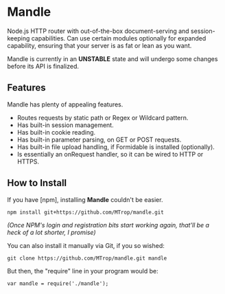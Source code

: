 # Mandle

Node.js HTTP router with out-of-the-box document-serving and session-keeping 
capabilities. Can use certain modules optionally for expanded capability, 
ensuring that your server is as fat or lean as you want.

Mandle is currently in an **UNSTABLE** state and will undergo some changes before its API is finalized.

## Features

Mandle has plenty of appealing features.

* Routes requests by static path or Regex or Wildcard pattern.
* Has built-in session management.
* Has built-in cookie reading.
* Has built-in parameter parsing, on GET or POST requests.
* Has built-in file upload handling, if Formidable is installed (optionally). 
* Is essentially an onRequest handler, so it can be wired to HTTP or HTTPS.

## How to Install

If you have [npm], installing **Mandle** couldn't be easier.

```
npm install git+https://github.com/MTrop/mandle.git
```

*(Once NPM's login and registration bits start working again, that'll be a heck
of a lot shorter, I promise)*

You can also install it manually via Git, if you so wished:

```
git clone https://github.com/MTrop/mandle.git mandle
```

But then, the "require" line in your program would be:

```
var mandle = require('./mandle');
```



